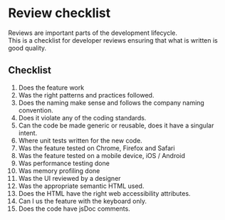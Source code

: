 # Review checklist

Reviews are important parts of the development lifecycle.  
This is a checklist for developer reviews ensuring that what is written is good quality.

## Checklist

1. Does the feature work
1. Was the right patterns and practices followed.
1. Does the naming make sense and follows the company naming convention.
1. Does it violate any of the coding standards.
1. Can the code be made generic or reusable, does it have a singular intent.
1. Where unit tests written for the new code.
1. Was the feature tested on Chrome, Firefox and Safari
1. Was the feature tested on a mobile device, iOS / Android
1. Was performance testing done
1. Was memory profiling done 
1. Was the UI reviewed by a designer
1. Was the appropriate semantic HTML used.
1. Does the HTML have the right web accessibility attributes.
1. Can I us the feature with the keyboard only.
1. Does the code have jsDoc comments.
